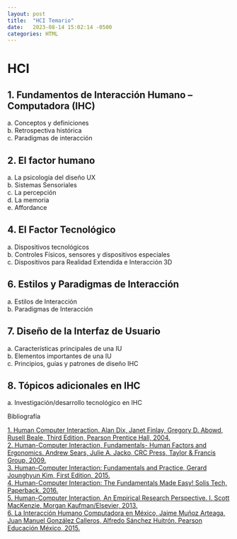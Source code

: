 ```yaml
---
layout: post
title:  "HCI Temario"
date:   2023-08-14 15:02:14 -0500
categories: HTML
---
```


# HCI

## 1. Fundamentos de Interacción Humano – Computadora (IHC) 

   a. Conceptos y definiciones <br>
   b. Retrospectiva histórica <br>
   c. Paradigmas de interacción <br>

## 2. El factor humano
   
   a. La psicología del diseño UX <br>
   b. Sistemas Sensoriales <br>
   c. La percepción <br>
   d. La memoria <br>
   e. Affordance <br>

## 4. El Factor Tecnológico
   
   a. Dispositivos tecnológicos <br>
   b. Controles Físicos, sensores y dispositivos especiales <br>
   c. Dispositivos para Realidad Extendida e Interacción 3D <br>

## 6. Estilos y Paradigmas de Interacción

   a. Estilos de Interacción <br>
   b. Paradigmas de Interacción <br>

## 7. Diseño de la Interfaz de Usuario 

   a. Características principales de una IU <br>
   b. Elementos importantes de una IU <br>
   c. Principios, guías y patrones de diseño IHC <br>

## 8. Tópicos adicionales en IHC 

   a. Investigación/desarrollo tecnológico en IHC <br>

Bibliografía

[1. Human Computer Interaction. Alan Dix, Janet Finlay, Gregory D. Abowd, Rusell Beale, Third
Edition, Pearson Prentice Hall, 2004.](https://paragnachaliya.in/wp-content/uploads/2017/08/HCI_Alan_Dix.pdf) <br>
[2. Human-Computer Interaction, Fundamentals- Human Factors and Ergonomics. Andrew Sears,
Julie A. Jacko, CRC Press, Taylor & Francis Group, 2009.](https://books.google.com.mx/books?id=b3rg6wmjc5QC&printsec=frontcover&hl=es&source=gbs_ge_summary_r&cad=0#v=onepage&q&f=false) <br> 
[3. Human-Computer Interaction: Fundamentals and Practice, Gerard Jounghyun Kim, First Edition, 2015.](https://www.academia.edu/38973879/Human_Computer_Interaction_Fundamentals_and_Practice)  <br>
[4. Human-Computer Interaction: The Fundamentals Made Easy! Solis Tech, Paperback. 2016.](https://www.amazon.com/Human-Computer-Interaction-Fundamentals-Made-Easy/dp/1523701226) <br>
[5. Human-Computer Interaction, An Empirical Research Perspective. I. Scott MacKenzie, Morgan
Kaufman/Elsevier, 2013.](https://www.amazon.com/Human-Computer-Interaction-Empirical-Research-Perspective/dp/0124058655) <br>
[6. La Interacción Humano Computadora en México, Jaime Muñoz Arteaga, Juan Manuel González
Calleros, Alfredo Sánchez Huitrón. Pearson Educación México, 2015.](https://isbn.cloud/9786073237239/la-interaccion-humano-computadora-en-mexico/) <br>
